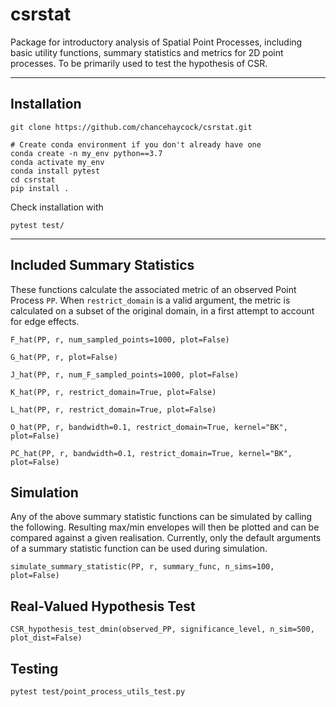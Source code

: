 # csrstat
Package for introductory analysis of Spatial Point Processes, including basic utility functions, summary statistics and metrics for 2D point processes. To be primarily used to test the hypothesis of CSR.

---

## Installation
```
git clone https://github.com/chancehaycock/csrstat.git

# Create conda environment if you don't already have one
conda create -n my_env python==3.7
conda activate my_env
conda install pytest
cd csrstat
pip install .
```
Check installation with
```
pytest test/
```

---

## Included Summary Statistics
These functions calculate the associated metric of an observed Point Process `PP`. When `restrict_domain` is a valid argument, the metric is calculated on a subset of the original domain, in a first attempt to account for edge effects.

`F_hat(PP, r, num_sampled_points=1000, plot=False)`

`G_hat(PP, r, plot=False)`

`J_hat(PP, r, num_F_sampled_points=1000, plot=False)`

`K_hat(PP, r, restrict_domain=True, plot=False)`

`L_hat(PP, r, restrict_domain=True, plot=False)`

`O_hat(PP, r, bandwidth=0.1, restrict_domain=True, kernel="BK", plot=False)`

`PC_hat(PP, r, bandwidth=0.1, restrict_domain=True, kernel="BK", plot=False)`

## Simulation
Any of the above summary statistic functions can be simulated by calling the following. Resulting max/min envelopes will then be plotted and can be compared against a given realisation. Currently, only the default arguments of a summary statistic function can be used during simulation.

`simulate_summary_statistic(PP, r, summary_func, n_sims=100, plot=False)`

## Real-Valued Hypothesis Test
`CSR_hypothesis_test_dmin(observed_PP, significance_level, n_sim=500, plot_dist=False)`

## Testing
`pytest test/point_process_utils_test.py`
